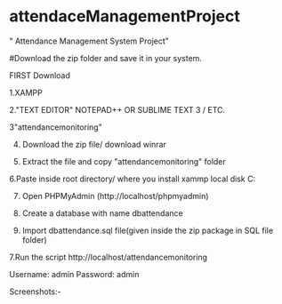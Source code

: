 # attendaceManagementProject

" Attendance Management System Project"

#Download the zip folder and save it in your system.

FIRST Download

1.XAMPP

2."TEXT EDITOR" NOTEPAD++ OR SUBLIME TEXT 3 / ETC.

3"attendancemonitoring"

4. Download the zip file/ download winrar

5. Extract the file and copy "attendancemonitoring" folder

6.Paste inside root directory/ where you install xammp local disk C: 

7. Open PHPMyAdmin (http://localhost/phpmyadmin)

8. Create a database with name dbattendance

6. Import dbattendance.sql file(given inside the zip package in SQL file folder)

7.Run the script http://localhost/attendancemonitoring

Username: admin
Password: admin


Screenshots:-
